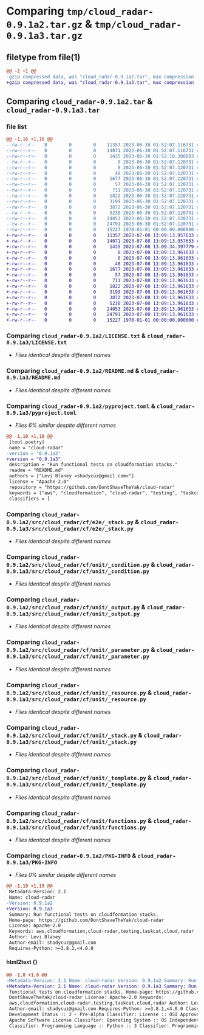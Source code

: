 # Comparing `tmp/cloud_radar-0.9.1a2.tar.gz` & `tmp/cloud_radar-0.9.1a3.tar.gz`

## filetype from file(1)

```diff
@@ -1 +1 @@
-gzip compressed data, was "cloud_radar-0.9.1a2.tar", max compression
+gzip compressed data, was "cloud_radar-0.9.1a3.tar", max compression
```

## Comparing `cloud_radar-0.9.1a2.tar` & `cloud_radar-0.9.1a3.tar`

### file list

```diff
@@ -1,16 +1,16 @@
--rw-r--r--   0        0        0    11357 2023-06-30 01:52:07.116731 cloud_radar-0.9.1a2/LICENSE.txt
--rw-r--r--   0        0        0    14071 2023-06-30 01:52:07.116731 cloud_radar-0.9.1a2/README.md
--rw-r--r--   0        0        0     1435 2023-06-30 01:52:18.300803 cloud_radar-0.9.1a2/pyproject.toml
--rw-r--r--   0        0        0        0 2023-06-30 01:52:07.120731 cloud_radar-0.9.1a2/src/cloud_radar/__init__.py
--rw-r--r--   0        0        0        0 2023-06-30 01:52:07.120731 cloud_radar-0.9.1a2/src/cloud_radar/cf/__init__.py
--rw-r--r--   0        0        0       48 2023-06-30 01:52:07.120731 cloud_radar-0.9.1a2/src/cloud_radar/cf/e2e/__init__.py
--rw-r--r--   0        0        0     1677 2023-06-30 01:52:07.120731 cloud_radar-0.9.1a2/src/cloud_radar/cf/e2e/_stack.py
--rw-r--r--   0        0        0       57 2023-06-30 01:52:07.120731 cloud_radar-0.9.1a2/src/cloud_radar/cf/unit/__init__.py
--rw-r--r--   0        0        0      711 2023-06-30 01:52:07.120731 cloud_radar-0.9.1a2/src/cloud_radar/cf/unit/_condition.py
--rw-r--r--   0        0        0     1822 2023-06-30 01:52:07.120731 cloud_radar-0.9.1a2/src/cloud_radar/cf/unit/_output.py
--rw-r--r--   0        0        0     3199 2023-06-30 01:52:07.120731 cloud_radar-0.9.1a2/src/cloud_radar/cf/unit/_parameter.py
--rw-r--r--   0        0        0     3872 2023-06-30 01:52:07.120731 cloud_radar-0.9.1a2/src/cloud_radar/cf/unit/_resource.py
--rw-r--r--   0        0        0     5230 2023-06-30 01:52:07.120731 cloud_radar-0.9.1a2/src/cloud_radar/cf/unit/_stack.py
--rw-r--r--   0        0        0    24053 2023-06-30 01:52:07.120731 cloud_radar-0.9.1a2/src/cloud_radar/cf/unit/_template.py
--rw-r--r--   0        0        0    24791 2023-06-30 01:52:07.120731 cloud_radar-0.9.1a2/src/cloud_radar/cf/unit/functions.py
--rw-r--r--   0        0        0    15227 1970-01-01 00:00:00.000000 cloud_radar-0.9.1a2/PKG-INFO
+-rw-r--r--   0        0        0    11357 2023-07-08 13:09:13.957633 cloud_radar-0.9.1a3/LICENSE.txt
+-rw-r--r--   0        0        0    14071 2023-07-08 13:09:13.957633 cloud_radar-0.9.1a3/README.md
+-rw-r--r--   0        0        0     1435 2023-07-08 13:09:34.397779 cloud_radar-0.9.1a3/pyproject.toml
+-rw-r--r--   0        0        0        0 2023-07-08 13:09:13.961633 cloud_radar-0.9.1a3/src/cloud_radar/__init__.py
+-rw-r--r--   0        0        0        0 2023-07-08 13:09:13.961633 cloud_radar-0.9.1a3/src/cloud_radar/cf/__init__.py
+-rw-r--r--   0        0        0       48 2023-07-08 13:09:13.961633 cloud_radar-0.9.1a3/src/cloud_radar/cf/e2e/__init__.py
+-rw-r--r--   0        0        0     1677 2023-07-08 13:09:13.961633 cloud_radar-0.9.1a3/src/cloud_radar/cf/e2e/_stack.py
+-rw-r--r--   0        0        0       57 2023-07-08 13:09:13.961633 cloud_radar-0.9.1a3/src/cloud_radar/cf/unit/__init__.py
+-rw-r--r--   0        0        0      711 2023-07-08 13:09:13.961633 cloud_radar-0.9.1a3/src/cloud_radar/cf/unit/_condition.py
+-rw-r--r--   0        0        0     1822 2023-07-08 13:09:13.961633 cloud_radar-0.9.1a3/src/cloud_radar/cf/unit/_output.py
+-rw-r--r--   0        0        0     3199 2023-07-08 13:09:13.961633 cloud_radar-0.9.1a3/src/cloud_radar/cf/unit/_parameter.py
+-rw-r--r--   0        0        0     3872 2023-07-08 13:09:13.961633 cloud_radar-0.9.1a3/src/cloud_radar/cf/unit/_resource.py
+-rw-r--r--   0        0        0     5230 2023-07-08 13:09:13.961633 cloud_radar-0.9.1a3/src/cloud_radar/cf/unit/_stack.py
+-rw-r--r--   0        0        0    24053 2023-07-08 13:09:13.961633 cloud_radar-0.9.1a3/src/cloud_radar/cf/unit/_template.py
+-rw-r--r--   0        0        0    24791 2023-07-08 13:09:13.961633 cloud_radar-0.9.1a3/src/cloud_radar/cf/unit/functions.py
+-rw-r--r--   0        0        0    15227 1970-01-01 00:00:00.000000 cloud_radar-0.9.1a3/PKG-INFO
```

### Comparing `cloud_radar-0.9.1a2/LICENSE.txt` & `cloud_radar-0.9.1a3/LICENSE.txt`

 * *Files identical despite different names*

### Comparing `cloud_radar-0.9.1a2/README.md` & `cloud_radar-0.9.1a3/README.md`

 * *Files identical despite different names*

### Comparing `cloud_radar-0.9.1a2/pyproject.toml` & `cloud_radar-0.9.1a3/pyproject.toml`

 * *Files 6% similar despite different names*

```diff
@@ -1,10 +1,10 @@
 [tool.poetry]
 name = "cloud-radar"
-version = "0.9.1a2"
+version = "0.9.1a3"
 description = "Run functional tests on cloudformation stacks."
 readme = "README.md"
 authors = ["Levi Blaney <shadycuz@gmail.com>"]
 license = "Apache-2.0"
 repository = "https://github.com/DontShaveTheYak/cloud-radar"
 keywords = ["aws", "cloudformation", "cloud-radar", "testing", "taskcat", "cloud", "radar"]
 classifiers = [
```

### Comparing `cloud_radar-0.9.1a2/src/cloud_radar/cf/e2e/_stack.py` & `cloud_radar-0.9.1a3/src/cloud_radar/cf/e2e/_stack.py`

 * *Files identical despite different names*

### Comparing `cloud_radar-0.9.1a2/src/cloud_radar/cf/unit/_condition.py` & `cloud_radar-0.9.1a3/src/cloud_radar/cf/unit/_condition.py`

 * *Files identical despite different names*

### Comparing `cloud_radar-0.9.1a2/src/cloud_radar/cf/unit/_output.py` & `cloud_radar-0.9.1a3/src/cloud_radar/cf/unit/_output.py`

 * *Files identical despite different names*

### Comparing `cloud_radar-0.9.1a2/src/cloud_radar/cf/unit/_parameter.py` & `cloud_radar-0.9.1a3/src/cloud_radar/cf/unit/_parameter.py`

 * *Files identical despite different names*

### Comparing `cloud_radar-0.9.1a2/src/cloud_radar/cf/unit/_resource.py` & `cloud_radar-0.9.1a3/src/cloud_radar/cf/unit/_resource.py`

 * *Files identical despite different names*

### Comparing `cloud_radar-0.9.1a2/src/cloud_radar/cf/unit/_stack.py` & `cloud_radar-0.9.1a3/src/cloud_radar/cf/unit/_stack.py`

 * *Files identical despite different names*

### Comparing `cloud_radar-0.9.1a2/src/cloud_radar/cf/unit/_template.py` & `cloud_radar-0.9.1a3/src/cloud_radar/cf/unit/_template.py`

 * *Files identical despite different names*

### Comparing `cloud_radar-0.9.1a2/src/cloud_radar/cf/unit/functions.py` & `cloud_radar-0.9.1a3/src/cloud_radar/cf/unit/functions.py`

 * *Files identical despite different names*

### Comparing `cloud_radar-0.9.1a2/PKG-INFO` & `cloud_radar-0.9.1a3/PKG-INFO`

 * *Files 0% similar despite different names*

```diff
@@ -1,10 +1,10 @@
 Metadata-Version: 2.1
 Name: cloud-radar
-Version: 0.9.1a2
+Version: 0.9.1a3
 Summary: Run functional tests on cloudformation stacks.
 Home-page: https://github.com/DontShaveTheYak/cloud-radar
 License: Apache-2.0
 Keywords: aws,cloudformation,cloud-radar,testing,taskcat,cloud,radar
 Author: Levi Blaney
 Author-email: shadycuz@gmail.com
 Requires-Python: >=3.8.1,<4.0.0
```

#### html2text {}

```diff
@@ -1,8 +1,8 @@
-Metadata-Version: 2.1 Name: cloud-radar Version: 0.9.1a2 Summary: Run
+Metadata-Version: 2.1 Name: cloud-radar Version: 0.9.1a3 Summary: Run
 functional tests on cloudformation stacks. Home-page: https://github.com/
 DontShaveTheYak/cloud-radar License: Apache-2.0 Keywords:
 aws,cloudformation,cloud-radar,testing,taskcat,cloud,radar Author: Levi Blaney
 Author-email: shadycuz@gmail.com Requires-Python: >=3.8.1,<4.0.0 Classifier:
 Development Status :: 2 - Pre-Alpha Classifier: License :: OSI Approved ::
 Apache Software License Classifier: Operating System :: OS Independent
 Classifier: Programming Language :: Python :: 3 Classifier: Programming
```

